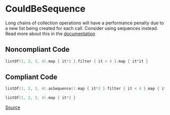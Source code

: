 # CouldBeSequence

Long chains of collection operations will have a performance penalty due to a new list being created for each call. Consider using sequences instead. Read more about this in the [documentation](https://kotlinlang.org/docs/sequences.html)

## Noncompliant Code

```kotlin
listOf(1, 2, 3, 4).map { it*2 }.filter { it < 4 }.map { it*it }
```
## Compliant Code

```kotlin
listOf(1, 2, 3, 4).asSequence().map { it*2 }.filter { it < 4 }.map { it*it }.toList()

listOf(1, 2, 3, 4).map { it*2 }
```

[Source](https://arturbosch.github.io/detekt/performance.html#couldbesequence)
